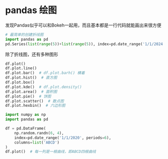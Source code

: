 # pandas 绘图

发现Pandas似乎可以和Bokeh一起用，而且基本都是一行代码就能画出来很方便

```python
# 最简单的创建折线图
import pandas as pd
pd.Series(list(range(5))+list(range(5)), index=pd.date_range('1/1/2024', periods=10)).plot()
```

除了折线图，还有多种图形
```python
df.plot()
df.plot.line()
df.plot.bar()  # df.plot.barh() 横着
df.plot.hist()  # 直方图
df.plot.box() 
df.plot.kde()  # df.plot.density()
df.plot.area()  # 面积图
df.plot.pie()  # 饼图
df.plot.scatter()  # 散点图
df.plot.hexbin()  # 六边形图 
```

```python
import numpy as np
import pandas as pd

df = pd.DataFrame(
    np.random.randn(6, 4),
    index=pd.date_range('1/1/2020', periods=6),
    columns=list('ABCD')
)
df.plot()  # 每一列是一根曲线，即ABCD四根曲线
```
